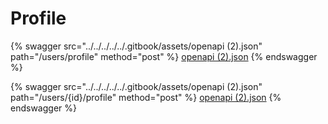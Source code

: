 # Profile

{% swagger src="../../../../../.gitbook/assets/openapi (2).json" path="/users/profile" method="post" %}
[openapi (2).json](<../../../../../.gitbook/assets/openapi (2).json>)
{% endswagger %}

{% swagger src="../../../../../.gitbook/assets/openapi (2).json" path="/users/{id}/profile" method="post" %}
[openapi (2).json](<../../../../../.gitbook/assets/openapi (2).json>)
{% endswagger %}
